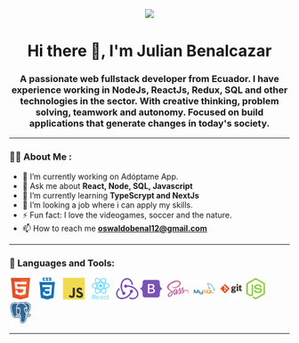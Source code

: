 <div id="header" align="center">
    <img src="https://media.giphy.com/media/ecWVxXvbKArl8OtruV/giphy.gif" width="300" />
    <h1 align="center">Hi there 👋, I'm Julian Benalcazar</h1>
    <h3 align="center">A passionate web fullstack developer from Ecuador. I have experience working in NodeJs, ReactJs, Redux, SQL and other technologies in the sector.      With creative thinking, problem solving, teamwork and autonomy. Focused on build applications that generate changes in today's society.
    </h3>
</div>

---

### 👨‍💻 About Me :

- 🔭 I’m currently working on Adóptame App.
- 💬 Ask me about **React, Node, SQL, Javascript**
- 🌱 I’m currently learning **TypeScrypt and NextJs**
- 🤔 I’m looking a job where i can apply my skills.
- ⚡ Fun fact: I love the videogames, soccer and the nature.
- 📫 How to reach me **oswaldobenal12@gmail.com**

---

<div align="left">
    <h3>🔨 Languages and Tools:</h3>
    <div>
        <img src="https://github.com/devicons/devicon/blob/master/icons/html5/html5-original.svg" title="HTML5" alt="HTML" width="40" height="40"/>&nbsp;
        <img src="https://github.com/devicons/devicon/blob/master/icons/css3/css3-plain-wordmark.svg"  title="CSS3" alt="CSS" width="40" height="40"/>&nbsp;
        <img src="https://github.com/devicons/devicon/blob/master/icons/javascript/javascript-original.svg" title="JavaScript" alt="JavaScript" width="40"                       height="40"/>&nbsp;
        <img src="https://github.com/devicons/devicon/blob/master/icons/react/react-original-wordmark.svg" title="React" alt="React" width="40" height="40"/>&nbsp;
        <img src="https://github.com/devicons/devicon/blob/master/icons/redux/redux-original.svg" title="Redux" **alt="Redux" width="40" height="40"/>
        <img src="https://github.com/devicons/devicon/blob/master/icons/bootstrap/bootstrap-plain.svg" title="Bootstrap" alt="Bootstrap" width="40" height="40"/>&nbsp;
        <img src="https://github.com/devicons/devicon/blob/master/icons/sass/sass-original.svg" title="Sass" alt="Sass" width="40" height="40"/>&nbsp;
        <img src="https://github.com/devicons/devicon/blob/master/icons/mysql/mysql-original-wordmark.svg" title="MySQL"  alt="MySQL" width="40" height="40"/>&nbsp;
        <img src="https://github.com/devicons/devicon/blob/master/icons/git/git-original-wordmark.svg" title="Git" **alt="Git" width="40" height="40"/>
        <img src="https://github.com/devicons/devicon/blob/master/icons/nodejs/nodejs-plain.svg" title="NodeJs" **alt="NodeJs" width="40" height="40"/>
        <img src="https://github.com/devicons/devicon/blob/master/icons/postgresql/postgresql-plain.svg" title="PostgreSQL" **alt="PostgreSQL" width="40" height="40"/>
      </div>
</div>

---
